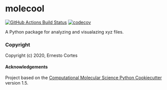 molecool
==============================
[//]: # (Badges)
[![GitHub Actions Build Status](https://github.com/REPLACE_WITH_OWNER_ACCOUNT/molecool/workflows/CI/badge.svg)](https://github.com/REPLACE_WITH_OWNER_ACCOUNT/molecool/actions?query=workflow%3ACI)
[![codecov](https://codecov.io/gh/REPLACE_WITH_OWNER_ACCOUNT/molecool/branch/master/graph/badge.svg)](https://codecov.io/gh/REPLACE_WITH_OWNER_ACCOUNT/molecool/branch/master)


A Python package for analyzing and visualazing xyz files.

### Copyright

Copyright (c) 2020, Ernesto Cortes


#### Acknowledgements
 
Project based on the 
[Computational Molecular Science Python Cookiecutter](https://github.com/molssi/cookiecutter-cms) version 1.5.
